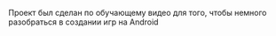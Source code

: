 Проект был сделан по обучающему видео для того, чтобы немного разобраться в создании игр на Android
